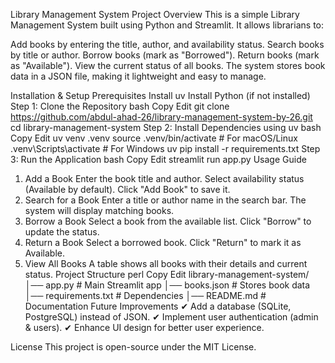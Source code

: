 Library Management System
Project Overview
This is a simple Library Management System built using Python and Streamlit. It allows librarians to:

Add books by entering the title, author, and availability status.
Search books by title or author.
Borrow books (mark as "Borrowed").
Return books (mark as "Available").
View the current status of all books.
The system stores book data in a JSON file, making it lightweight and easy to manage.

Installation & Setup
Prerequisites
Install uv
Install Python (if not installed)
Step 1: Clone the Repository
bash
Copy
Edit
git clone https://github.com/abdul-ahad-26/library-management-system-by-26.git
cd library-management-system
Step 2: Install Dependencies using uv
bash
Copy
Edit
uv venv .venv
source .venv/bin/activate  # For macOS/Linux
.venv\Scripts\activate      # For Windows
uv pip install -r requirements.txt
Step 3: Run the Application
bash
Copy
Edit
streamlit run app.py
Usage Guide
1. Add a Book
Enter the book title and author.
Select availability status (Available by default).
Click "Add Book" to save it.
2. Search for a Book
Enter a title or author name in the search bar.
The system will display matching books.
3. Borrow a Book
Select a book from the available list.
Click "Borrow" to update the status.
4. Return a Book
Select a borrowed book.
Click "Return" to mark it as Available.
5. View All Books
A table shows all books with their details and current status.
Project Structure
perl
Copy
Edit
library-management-system/
│── app.py               # Main Streamlit app
│── books.json           # Stores book data
│── requirements.txt     # Dependencies
│── README.md            # Documentation
Future Improvements
✔ Add a database (SQLite, PostgreSQL) instead of JSON.
✔ Implement user authentication (admin & users).
✔ Enhance UI design for better user experience.

License
This project is open-source under the MIT License.


